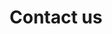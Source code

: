 ---
title : "Contact us"
bg_image: "images/backgrounds/contactus_bg.jpg"
form_action: "https://formspree.io/f/xdobaowo" # works with https://formspree
name: "Name"
email: "Email"
message: "Message"
submit: "Submit"


# custom style
custom_class: "" 
custom_attributes: "" 
custom_css: ""
---